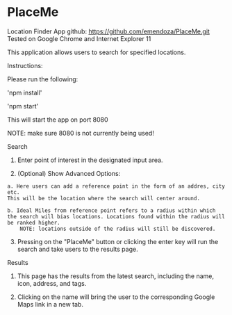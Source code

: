 # PlaceMe
Location Finder App
github: https://github.com/emendoza/PlaceMe.git
Tested on Google Chrome and Internet Explorer 11

This application allows users to search for specified locations.

Instructions:

Please run the following:

  'npm install'

  'npm start'
  
This will start the app on port 8080

NOTE: make sure 8080 is not currently being used!

Search

  1. Enter point of interest in the designated input area.
  
  2. (Optional) Show Advanced Options:
  
    a. Here users can add a reference point in the form of an addres, city etc.
    This will be the location where the search will center around.
    
    b. Ideal Miles from reference point refers to a radius within which the search will bias locations. Locations found within the radius will be ranked higher.
    	NOTE: locations outside of the radius will still be discovered.
    
  3. Pressing on the "PlaceMe" button or clicking the enter key will run the search and take users to the results page.
  
Results

  1. This page has the results from the latest search, including the name, icon, address, and tags.
  
  2. Clicking on the name will bring the user to the corresponding Google Maps link in a new tab.
